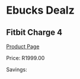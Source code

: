 
# Ebucks Dealz
## Fitbit Charge 4
[Product Page](https://www.ebucks.com/web/shop/productSelected.do?prodId=896660409&catId=1233325270)

Price: R1999.00

Savings: 


	